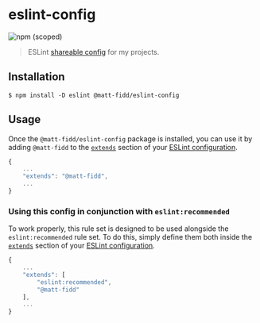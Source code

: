 # eslint-config
![npm (scoped)](https://img.shields.io/npm/v/@matt-fidd/eslint-config)

> ESLint [shareable config](http://eslint.org/docs/developer-guide/shareable-configs.html) for my projects.


## Installation

```
$ npm install -D eslint @matt-fidd/eslint-config
```

## Usage

Once the `@matt-fidd/eslint-config` package is installed, you can use it by adding `@matt-fidd` to the [`extends`](http://eslint.org/docs/user-guide/configuring#extending-configuration-files) section of your [ESLint configuration](http://eslint.org/docs/user-guide/configuring).

```js
{
	...
	"extends": "@matt-fidd",
	...
}
```

### Using this config in conjunction with `eslint:recommended`

To work properly, this rule set is designed to be used alongside the `eslint:recommended` rule set. To do this, simply define them both inside the [`extends`](http://eslint.org/docs/user-guide/configuring#extending-configuration-files) section of your [ESLint configuration](http://eslint.org/docs/user-guide/configuring).

```js
{
	...
	"extends": [
		"eslint:recommended",
		"@matt-fidd"
	],
	...
}
```
